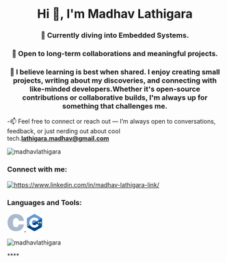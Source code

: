 <h1 align="center">Hi 👋, I'm Madhav Lathigara</h1>
<h3 align="center">🌱 Currently diving into Embedded Systems.</h3>
<h3 align="center">💞️ Open to long-term collaborations and meaningful projects.</h3>
<h3 align="center">💬 I believe learning is best when shared. I enjoy creating small projects, writing about my discoveries, and connecting with like-minded developers.Whether it's open-source contributions or collaborative builds, I'm always up for something that challenges me.</h3>

-📫 Feel free to connect or reach out — I’m always open to conversations, feedback, or just nerding out about cool tech.**lathigara.madhav@gmail.com**
  
<p align="left"> <img src="https://komarev.com/ghpvc/?username=madhavlathigara&label=Profile%20views&color=0e75b6&style=flat" alt="madhavlathigara" /> </p>

<h3 align="left">Connect with me:</h3>
<p align="left">
<a href="https://www.linkedin.com/in/madhav-lathigara-link/" target="blank"><img align="center" src="https://raw.githubusercontent.com/rahuldkjain/github-profile-readme-generator/master/src/images/icons/Social/linked-in-alt.svg" alt="https://www.linkedin.com/in/madhav-lathigara-link/" height="30" width="40" /></a>
</p>

<h3 align="left">Languages and Tools:</h3>
<p align="left"> <a href="https://www.cprogramming.com/" target="_blank" rel="noreferrer"> <img src="https://raw.githubusercontent.com/devicons/devicon/master/icons/c/c-original.svg" alt="c" width="40" height="40"/> </a> <a href="https://www.w3schools.com/cpp/" target="_blank" rel="noreferrer"> <img src="https://raw.githubusercontent.com/devicons/devicon/master/icons/cplusplus/cplusplus-original.svg" alt="cplusplus" width="40" height="40"/> </a> </p>

<p><img align="center" src="https://github-readme-stats.vercel.app/api/top-langs?username=madhavlathigara&show_icons=true&locale=en&layout=compact" alt="madhavlathigara" /></p>
****
